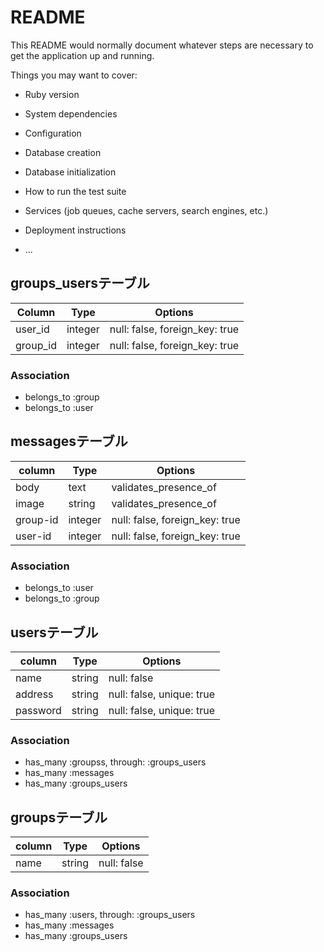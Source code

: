 # README

This README would normally document whatever steps are necessary to get the
application up and running.

Things you may want to cover:

* Ruby version

* System dependencies

* Configuration

* Database creation

* Database initialization

* How to run the test suite

* Services (job queues, cache servers, search engines, etc.)

* Deployment instructions

* ...
## groups_usersテーブル

|Column|Type|Options|
|------|----|-------|
|user_id|integer|null: false, foreign_key: true|
|group_id|integer|null: false, foreign_key: true|

### Association
- belongs_to :group
- belongs_to :user

## messagesテーブル

|column|Type|Options|
|------|----|-------|
|body|text|validates_presence_of|
|image|string|validates_presence_of|
|group-id|integer|null: false, foreign_key: true|
|user-id|integer|null: false, foreign_key: true|

### Association

- belongs_to :user
- belongs_to :group

## usersテーブル

|column|Type|Options|
|------|----|-------|
|name|string|null: false|
|address|string|null: false, unique: true|
|password|string|null: false, unique: true|

### Association

- has_many :groupss, through: :groups_users
- has_many :messages
- has_many :groups_users

## groupsテーブル

|column|Type|Options|
|------|----|-------|
|name|string|null: false|

### Association

- has_many :users, through: :groups_users
- has_many :messages
- has_many :groups_users